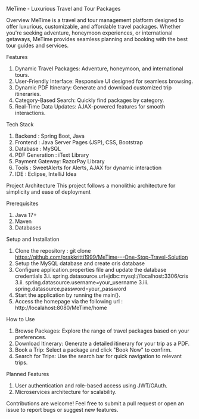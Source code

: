 MeTime - Luxurious Travel and Tour Packages

Overview
MeTime is a travel and tour management platform designed to offer luxurious, customizable, and affordable travel packages. Whether you're seeking adventure, honeymoon experiences, or international getaways, MeTime provides seamless planning and booking with the best tour guides and services.

Features
1. Dynamic Travel Packages: Adventure, honeymoon, and international tours.
2. User-Friendly Interface: Responsive UI designed for seamless browsing.
3. Dynamic PDF Itinerary: Generate and download customized trip itineraries.
4. Category-Based Search: Quickly find packages by category.
5. Real-Time Data Updates: AJAX-powered features for smooth interactions.

Tech Stack
1. Backend : Spring Boot, Java
2. Frontend : Java Server Pages (JSP), CSS, Bootstrap
3. Database : MySQL
4. PDF Generation : iText Library
5. Payment Gateway: RazorPay Library
6. Tools : SweetAlerts for Alerts, AJAX for dynamic interaction
7. IDE : Eclipse, IntelliJ Idea

Project Architecture
This project follows a monolithic architecture for simplicity and ease of deployment

Prerequisites
1. Java 17+
2. Maven
3. Databases

Setup and Installation
1. Clone the repository : git clone https://github.com/prakkritti1999/MeTime---One-Stop-Travel-Solution
2. Setup the MySQL database and create cris database
3. Configure application.properties file and update the database credentials
    3.i.   spring.datasource.url=jdbc:mysql://localhost:3306/cris
    3.ii.  spring.datasource.username=your_username
    3.iii. spring.datasource.password=your_password
4. Start the application by running the main().
5. Access the homepage via the following url : http://localahost:8080/MeTime/home

How to Use
1. Browse Packages: Explore the range of travel packages based on your preferences.
2. Download Itinerary: Generate a detailed itinerary for your trip as a PDF.
3. Book a Trip: Select a package and click "Book Now" to confirm.
4. Search for Trips: Use the search bar for quick navigation to relevant trips.

Planned Features
1. User authentication and role-based access using JWT/OAuth.
2. Microservices architecture for scalability.

Contributions are welcome! Feel free to submit a pull request or open an issue to report bugs or suggest new features.


